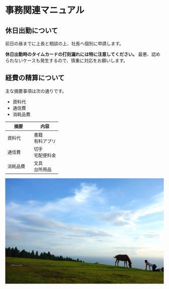 # 事務関連マニュアル
## 休日出勤について
前日の昼までに上長と相談の上、社長へ個別に申請します。

**休日出勤時のタイムカードの打刻漏れには特に注意してください。**
最悪、認められないケースも発生するので、慎重に対応をお願いします。
## 経費の精算について
主な摘要事項は次の通りです。
- 資料代
- 通信費
- 消耗品費

|摘要　　|内容
|--|--
|資料代　　|書籍<br>有料アプリ
|通信費　　|切手<br>宅配便料金
|消耗品費　|文具<br>台所用品

![都井岬での写真](img\IMG_20180922_153924.jpg)